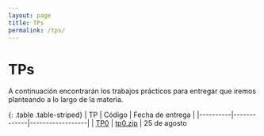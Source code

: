 ```yaml
---
layout: page
title: TPs
permalink: /tps/
---
```


TPs
=======

A continuación encontrarán los trabajos prácticos para entregar que iremos planteando a lo largo de la materia.

{: .table .table-striped}
| TP       | Código      | Fecha de entrega |
|----------|-------------|------------------|
| [TP0](tda/tp0)      | [tp0.zip](http://www.algoritmos7541-rw.tk/tps/tp0/tp0.zip?attredirects=0&d=1) | 	25 de agosto
